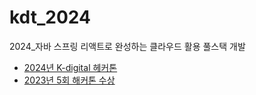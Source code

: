 # kdt_2024
2024_자바 스프링 리액트로 완성하는 클라우드 활용 풀스택 개발

- [2024년 K-digital 헤커톤](http://k-digitalhackathon.kr/)
- [2023년 5회 해커톤 수상](https://www.moel.go.kr/common/downloadFile.do?file_seq=20231102656&bbs_seq=15873&bbs_id=12) 
